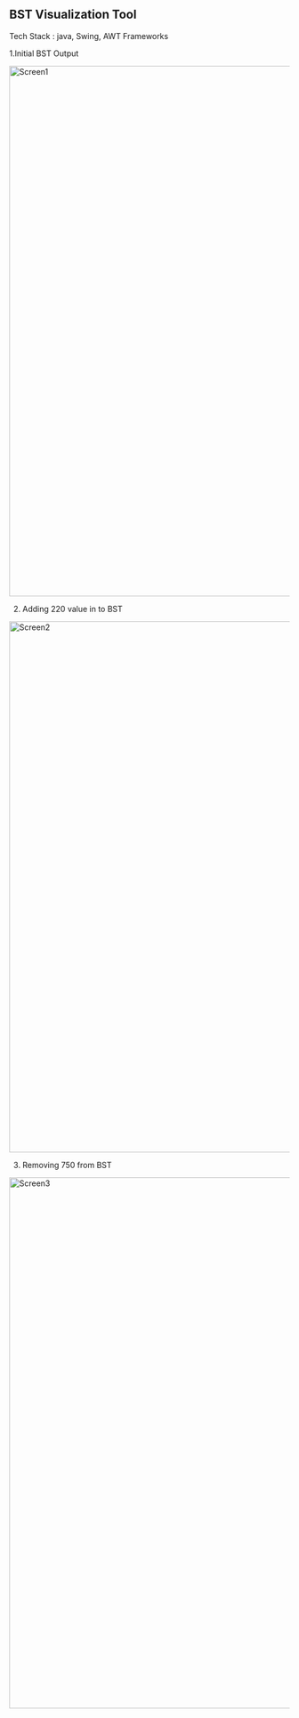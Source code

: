 ## BST Visualization Tool

Tech Stack : java, Swing, AWT Frameworks

1.Initial BST Output

<img width="954" alt="Screen1" src="https://user-images.githubusercontent.com/53010354/205233584-2d5b5388-9346-44e4-a74a-970569c77331.png">

2. Adding 220 value in to BST

<img width="955" alt="Screen2" src="https://user-images.githubusercontent.com/53010354/205233954-9756089a-6a1c-4456-8c74-2aa4e232c84b.png">

3. Removing 750 from BST

<img width="955" alt="Screen3" src="https://user-images.githubusercontent.com/53010354/205234269-292638b8-38ae-403b-8c7f-0301f7c82f61.png">
